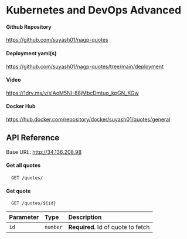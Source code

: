 
# Kubernetes and DevOps Advanced

#### Github Repository

https://github.com/suyash01/nagp-quotes

#### Deployment yaml(s)

https://github.com/suyash01/nagp-quotes/tree/main/deployment

#### Video

https://1drv.ms/v/s!AoM5NI-88jMbcDmtuo_kpGN_KGw

#### Docker Hub 

https://hub.docker.com/repository/docker/suyash01/quotes/general


## API Reference

Base URL: http://34.136.208.98

#### Get all quotes

```http
  GET /quotes/
```

#### Get quote

```http
  GET /quotes/${id}
```

| Parameter | Type     | Description                        |
| :-------- | :------- | :--------------------------------- |
| `id`      | `number` | **Required**. Id of quote to fetch |
